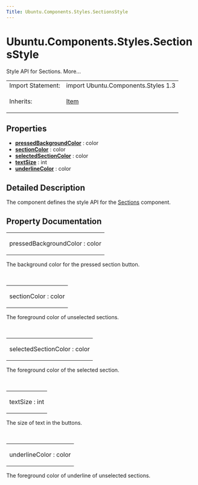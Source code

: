 ```yaml
---
Title: Ubuntu.Components.Styles.SectionsStyle
---
```


# Ubuntu.Components.Styles.SectionsStyle

<span class="subtitle"></span>
<!-- $$$SectionsStyle-brief -->
<p>Style API for Sections. More...</p>
<!-- @@@SectionsStyle -->
<table class="alignedsummary">
<tr><td class="memItemLeft rightAlign topAlign"> Import Statement:</td><td class="memItemRight bottomAlign"> import Ubuntu.Components.Styles 1.3</td></tr><tr><td class="memItemLeft rightAlign topAlign"> Inherits:</td><td class="memItemRight bottomAlign"> <p><a href="../sdk-14.10/QtQuick.Item.md">Item</a></p>
</td></tr></table><ul>
</ul>
<h2 id="properties">Properties</h2>
<ul>
<li class="fn"><b><b><a href="#pressedBackgroundColor-prop">pressedBackgroundColor</a></b></b> : color</li>
<li class="fn"><b><b><a href="#sectionColor-prop">sectionColor</a></b></b> : color</li>
<li class="fn"><b><b><a href="#selectedSectionColor-prop">selectedSectionColor</a></b></b> : color</li>
<li class="fn"><b><b><a href="#textSize-prop">textSize</a></b></b> : int</li>
<li class="fn"><b><b><a href="#underlineColor-prop">underlineColor</a></b></b> : color</li>
</ul>
<!-- $$$SectionsStyle-description -->
<h2 id="details">Detailed Description</h2>
</p>
<p>The component defines the style API for the <a href="Ubuntu.Components.Sections.md">Sections</a> component.</p>
<!-- @@@SectionsStyle -->
<h2>Property Documentation</h2>
<!-- $$$pressedBackgroundColor -->
<table class="qmlname"><tr valign="top" id="pressedBackgroundColor-prop"><td class="tblQmlPropNode"><p><span class="name">pressedBackgroundColor</span> : <span class="type">color</span></p></td></tr></table><p>The background color for the pressed section button.</p>
<!-- @@@pressedBackgroundColor -->
<br/>
<!-- $$$sectionColor -->
<table class="qmlname"><tr valign="top" id="sectionColor-prop"><td class="tblQmlPropNode"><p><span class="name">sectionColor</span> : <span class="type">color</span></p></td></tr></table><p>The foreground color of unselected sections.</p>
<!-- @@@sectionColor -->
<br/>
<!-- $$$selectedSectionColor -->
<table class="qmlname"><tr valign="top" id="selectedSectionColor-prop"><td class="tblQmlPropNode"><p><span class="name">selectedSectionColor</span> : <span class="type">color</span></p></td></tr></table><p>The foreground color of the selected section.</p>
<!-- @@@selectedSectionColor -->
<br/>
<!-- $$$textSize -->
<table class="qmlname"><tr valign="top" id="textSize-prop"><td class="tblQmlPropNode"><p><span class="name">textSize</span> : <span class="type">int</span></p></td></tr></table><p>The size of text in the buttons.</p>
<!-- @@@textSize -->
<br/>
<!-- $$$underlineColor -->
<table class="qmlname"><tr valign="top" id="underlineColor-prop"><td class="tblQmlPropNode"><p><span class="name">underlineColor</span> : <span class="type">color</span></p></td></tr></table><p>The foreground color of underline of unselected sections.</p>
<!-- @@@underlineColor -->
<br/>
